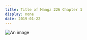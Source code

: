 ```yaml
---
title: Title of Manga 226 Chapter 1
display: none
date: 2019-01-22
--- 
```


![An image](/cover.jpg)

<img-lazy src="/cover.jpg" />

<img-lazy src="/cover.jpg" />

<img-lazy src="/cover.jpg" />

<img-lazy src="/cover.jpg" />

<img-lazy src="/cover.jpg" />